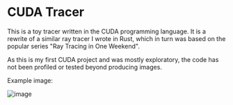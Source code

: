 # CUDA Tracer
This is a toy tracer written in the CUDA programming language. It is a rewrite of a similar ray tracer I wrote in Rust, which in turn was based on the popular series "Ray Tracing in One Weekend". 

As this is my first CUDA project and was mostly exploratory, the code has not been profiled or tested beyond producing images. 

Example image:

![image](https://github.com/bweeks42/cuda_tracer/blob/master/image.jpg?raw=true)
